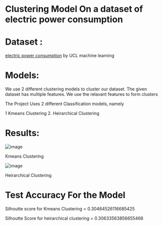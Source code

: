# Clustering Model On a dataset of electric power consumption

# Dataset :

[electric power consumption](https://www.kaggle.com/uciml/electric-power-consumption-data-set) by UCL machine learning 

# Models: 

We use 2 different clustering models to cluster our dataset. The given dataset has multiple features. We use the relavant features to form clusters

The Project Uses 2 different Classification models, namely

1  Kmeans Clustering
2. Heirarchical Clustering


# Results:

![image](https://user-images.githubusercontent.com/73779567/136073261-fc107364-7005-46fa-9be7-d8b553bfdb38.png)

Kmeans Clustering 

![image](https://user-images.githubusercontent.com/73779567/136073482-3b3cc0ff-8fac-4a57-a241-474c5b056a69.png)

Heirarchical Clustering 

# Test Accuracy For the Model

Silhoutte score for Kmeans Clustering = 0.30464526116685425

Silhoutte Score for heirarchical clustering = 0.30633563856655466
